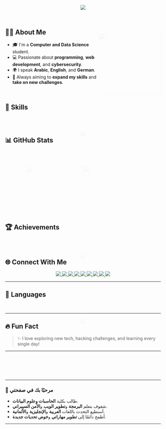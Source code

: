 <h1 align="center" style="animation: fadeIn 2s ease-in-out;">👋 Welcome to Abdelrhman Islam's Profile 👨‍💻</h1>

<p align="center">
  <img src="https://readme-typing-svg.demolab.com/?lines=Computer+and+Data+Science+Student;Web+Developer;Cyber+Security+Enthusiast;Always+Learning+New+Things!&center=true&width=500&height=45" style="animation: bounce 2s infinite;">
</p>

<br clear="both">

<img align="right" height="200" src="https://cdn.dribbble.com/users/1162077/screenshots/3848914/programmer.gif" style="animation: slideUp 1s ease-out;">

## 👨‍💻 About Me
- 🎓 I'm a **Computer and Data Science** student.
- 💻 Passionate about **programming**, **web development**, and **cybersecurity**.
- 🌍 I speak **Arabic**, **English**, and **German**.
- 🚀 Always aiming to **expand my skills** and **take on new challenges**.

<br clear="both">

## 🚀 Skills
<div align="center">
  <img src="https://skillicons.dev/icons?i=html,css,js,python,java,cpp,cs,php,linux,git,github,photoshop,vscode,visualstudio,r,regex,canva" />
</div>

<br clear="both">

## 📊 GitHub Stats
<div align="center">
  <img src="https://github-readme-stats.vercel.app/api?username=AbdelrhmanIslam&show_icons=true&theme=tokyonight&locale=en" height="180" />
  <img src="https://github-readme-streak-stats.herokuapp.com/?user=AbdelrhmanIslam&theme=tokyonight" height="180" />
</div>

<br clear="both">

## 🏆 Achievements
<div align="center">
  <img src="https://github-profile-trophy.vercel.app/?username=AbdelrhmanIslam&theme=algolia&row=2&column=3" />
</div>

<br clear="both">

## 🌐 Connect With Me
<p align="center">
  <a href="https://linktr.ee/abdelrhman___islam" target="_blank">
    <img src="https://img.shields.io/badge/Linktree-39E09B?style=flat-square&logo=linktree&logoColor=white" />
  </a>
  <a href="https://facebook.com/people/عبدالرحمن-اسلام/100081320320023" target="_blank">
    <img src="https://img.shields.io/badge/Facebook-1877F2?style=flat-square&logo=facebook&logoColor=white" />
  </a>
  <a href="https://tiktok.com/@abdelrhman___islam" target="_blank">
    <img src="https://img.shields.io/badge/TikTok-000000?style=flat-square&logo=tiktok&logoColor=white" />
  </a>
  <a href="https://instagram.com/abdelrhman___islam" target="_blank">
    <img src="https://img.shields.io/badge/Instagram-E4405F?style=flat-square&logo=instagram&logoColor=white" />
  </a>
  <a href="https://x.com/abrhman___islam?t=78d-nAXsRzbKoeogpGJCig&s=08" target="_blank">
    <img src="https://img.shields.io/badge/X-000000?style=flat-square&logo=twitter&logoColor=white" />
  </a>
  <a href="https://threads.net/@abdelrhman___islam" target="_blank">
    <img src="https://img.shields.io/badge/Threads-000000?style=flat-square&logo=threads&logoColor=white" />
  </a>
  <a href="https://nabee3.blogspot.com" target="_blank">
    <img src="https://img.shields.io/badge/Blogger-FF5722?style=flat-square&logo=blogger&logoColor=white" />
  </a>
  <a href="https://github.com/AbdelrhmanIslam" target="_blank">
    <img src="https://img.shields.io/badge/GitHub-181717?style=flat-square&logo=github&logoColor=white" />
  </a>
  <a href="https://linkedin.com/in/abdelrhman-islam-565747317" target="_blank">
    <img src="https://img.shields.io/badge/LinkedIn-0077B5?style=flat-square&logo=linkedin&logoColor=white" />
  </a>
</p>

---

## 💬 Languages
<div align="center">
  <img src="https://skillicons.dev/icons?i=python,java,cpp,cs,html,css,js,php,r" />
</div>

---

## 🔥 Fun Fact
> ✨ I love exploring new tech, hacking challenges, and learning every single day!

---

# 🇸🇦 النسخة العربية
---
### 👋 مرحبًا بك في صفحتي
- طالب بكلية **الحاسبات وعلوم البيانات**.
- شغوف بتعلم **البرمجة** و**تطوير الويب** و**الأمن السيبراني**.
- أستطيع التحدث باللغات **العربية** و**الإنجليزية** و**الألمانية**.
- أطمح دائمًا إلى **تطوير مهاراتي** و**خوض تحديات جديدة**.

---

<style>
  /* Fade In Effect */
  @keyframes fadeIn {
    0% { opacity: 0; }
    100% { opacity: 1; }
  }

  /* Bounce Effect */
  @keyframes bounce {
    0%, 20%, 50%, 80%, 100% {
      transform: translateY(0);
    }
    40% {
      transform: translateY(-10px);
    }
    60% {
      transform: translateY(-5px);
    }
  }

  /* Slide Up Effect */
  @keyframes slideUp {
    0% { transform: translateY(50px); opacity: 0; }
    100% { transform: translateY(0); opacity: 1; }
  }

  h1, p img {
    animation: fadeIn 2s ease-in-out;
  }

  p img {
    animation: bounce 2s infinite;
  }

  img {
    animation: slideUp 1s ease-out;
  }
</style>
